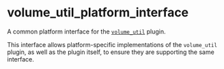 # volume_util_platform_interface

A common platform interface for the [`volume_util`][1] plugin.

This interface allows platform-specific implementations of the `volume_util`
plugin, as well as the plugin itself, to ensure they are supporting the
same interface.


[1]: https://pub.dev/packages/volume_util